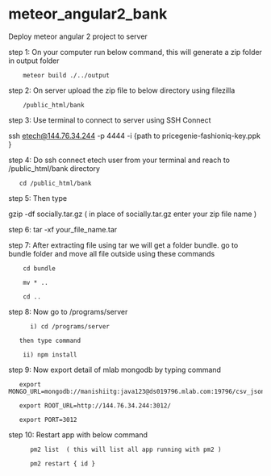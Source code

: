 # meteor_angular2_bank


Deploy meteor angular 2 project to server

step 1: On your computer run below command, this will generate a zip folder in output folder
       
        meteor build ./../output

step 2: On server upload the zip file to  below directory using filezilla

        /public_html/bank


step 3: Use terminal to connect to server using SSH Connect

ssh etech@144.76.34.244 -p 4444 -i  {path to pricegenie-fashioniq-key.ppk }


step 4: Do ssh connect etech user from your terminal and reach to /public_html/bank  directory

       cd /public_html/bank

step 5: Then type 

gzip -df socially.tar.gz ( in place of socially.tar.gz enter your zip file name )

step 6: tar -xf  your_file_name.tar 

step 7: After extracting file using tar we will get a folder bundle. go to bundle folder and move all file outside using these commands

        cd bundle

        mv * ..

        cd ..

step 8: Now go to /programs/server 
       
          i) cd /programs/server

       then type command 

        ii) npm install

step 9: Now  export detail of mlab mongodb by typing command 

       export MONGO_URL=mongodb://manishiitg:java123@ds019796.mlab.com:19796/csv_json_test 

       export ROOT_URL=http://144.76.34.244:3012/

       export PORT=3012 

step 10: Restart app with below command

          pm2 list  ( this will list all app running with pm2 )

          pm2 restart { id }

